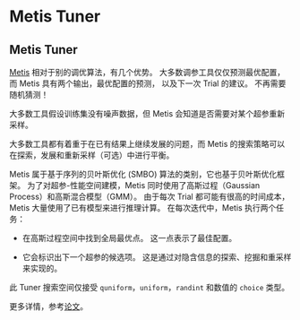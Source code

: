 # Metis Tuner

## Metis Tuner

[Metis](https://www.microsoft.com/en-us/research/publication/metis-robustly-tuning-tail-latencies-cloud-systems/) 相对于别的调优算法，有几个优势。 大多数调参工具仅仅预测最优配置，而 Metis 具有两个输出，最优配置的预测， 以及下一次 Trial 的建议。 不再需要随机猜测！

大多数工具假设训练集没有噪声数据，但 Metis 会知道是否需要对某个超参重新采样。

大多数工具都有着重于在已有结果上继续发展的问题，而 Metis 的搜索策略可以在探索，发展和重新采样（可选）中进行平衡。

Metis 属于基于序列的贝叶斯优化 (SMBO) 算法的类别，它也基于贝叶斯优化框架。 为了对超参-性能空间建模，Metis 同时使用了高斯过程（Gaussian Process）和高斯混合模型（GMM）。 由于每次 Trial 都可能有很高的时间成本，Metis 大量使用了已有模型来进行推理计算。 在每次迭代中，Metis 执行两个任务：

* 在高斯过程空间中找到全局最优点。 这一点表示了最佳配置。

* 它会标识出下一个超参的候选项。 这是通过对隐含信息的探索、挖掘和重采样来实现的。

此 Tuner 搜索空间仅接受 `quniform`，`uniform`，`randint` 和数值的 `choice` 类型。

更多详情，参考[论文](https://www.microsoft.com/en-us/research/publication/metis-robustly-tuning-tail-latencies-cloud-systems/)。